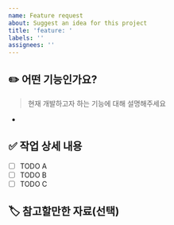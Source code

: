 ```yaml
---
name: Feature request
about: Suggest an idea for this project
title: 'feature: '
labels: ''
assignees: ''
---
```


## ✏️ 어떤 기능인가요?

> 현재 개발하고자 하는 기능에 대해 설명해주세요

-

## ✅ 작업 상세 내용

- [ ] TODO A
- [ ] TODO B
- [ ] TODO C

## 🏷️ 참고할만한 자료(선택)
